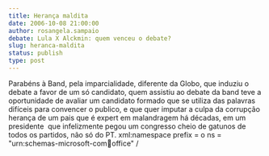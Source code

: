 ```yaml
---
title: Herança maldita
date: 2006-10-08 21:00:00
author: rosangela.sampaio
debate: Lula X Alckmin: quem venceu o debate?
slug: heranca-maldita
status: publish 
type: post
---
```


Parabéns à Band, pela imparcialidade, diferente da Globo, que induziu o debate a favor de um só candidato, quem assistiu ao debate da band teve a oportunidade de avaliar um candidato formado que se utiliza das palavras difíceis para convencer o publico, e que quer imputar a culpa da corrupção herança de um pais que é expert em malandragem há décadas, em um presidente  que infelizmente pegou um congresso cheio de gatunos de todos os partidos, não só do PT. xml:namespace prefix = o ns = "urn:schemas-microsoft-com:office:office" /


